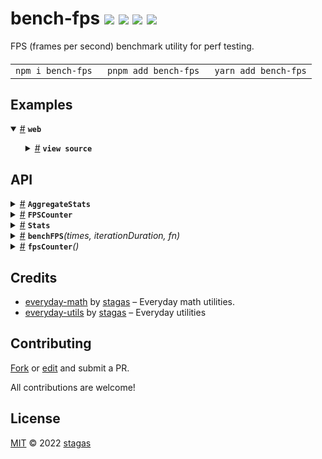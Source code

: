 <h1>
bench-fps <a href="https://npmjs.org/package/bench-fps"><img src="https://img.shields.io/badge/npm-v1.0.0-F00.svg?colorA=000"/></a> <a href="src"><img src="https://img.shields.io/badge/loc-65-FFF.svg?colorA=000"/></a> <a href="https://cdn.jsdelivr.net/npm/bench-fps@1.0.0/dist/bench-fps.min.js"><img src="https://img.shields.io/badge/brotli-845b-333.svg?colorA=000"/></a> <a href="LICENSE"><img src="https://img.shields.io/badge/license-MIT-F0B.svg?colorA=000"/></a>
</h1>

<p></p>

FPS (frames per second) benchmark utility for perf testing.

<h4>
<table><tr><td title="Triple click to select and copy paste">
<code>npm i bench-fps </code>
</td><td title="Triple click to select and copy paste">
<code>pnpm add bench-fps </code>
</td><td title="Triple click to select and copy paste">
<code>yarn add bench-fps</code>
</td></tr></table>
</h4>

## Examples

<details id="example$web" title="web" open><summary><span><a href="#example$web">#</a></span>  <code><strong>web</strong></code></summary>  <ul>    <details id="source$web" title="web source code" ><summary><span><a href="#source$web">#</a></span>  <code><strong>view source</strong></code></summary>  <a href="example/web.ts">example/web.ts</a>  <p>

```ts
import { benchFPS } from 'bench-fps'

describe('perf', () => {
  it('wheeling', async () => {
    const { aggregateStats: aggr } = await benchFPS(3, 4000, x => {
      window.dispatchEvent(
        new WheelEvent('wheel', {
          deltaY: (Math.random() - 0.5) * Math.sin(x * Math.cos(x * 0.5) * 0.05)
            * 250,
        })
      )
    })

    console.table(aggr)

    expect(aggr.min).toBeGreaterThan(15)
    expect(aggr.mean).toBeGreaterThan(58)
    expect(aggr.meanStd).toBeLessThan(1.2)
  })
})
```

</p>
</details></ul></details>

## API

<p>  <details id="AggregateStats$13" title="Interface" ><summary><span><a href="#AggregateStats$13">#</a></span>  <code><strong>AggregateStats</strong></code>    </summary>  <a href="src/.fastpm/-/everyday-math@0.0.1/dist/types/everyday-math.d.ts#L21">src/.fastpm/-/everyday-math@0.0.1/dist/types/everyday-math.d.ts#L21</a>  <ul>        <p>  <details id="max$16" title="Property" ><summary><span><a href="#max$16">#</a></span>  <code><strong>max</strong></code>    </summary>  <a href="src/.fastpm/-/everyday-math@0.0.1/dist/types/everyday-math.d.ts#L24">src/.fastpm/-/everyday-math@0.0.1/dist/types/everyday-math.d.ts#L24</a>  <ul><p>number</p>        </ul></details><details id="maxStd$17" title="Property" ><summary><span><a href="#maxStd$17">#</a></span>  <code><strong>maxStd</strong></code>    </summary>  <a href="src/.fastpm/-/everyday-math@0.0.1/dist/types/everyday-math.d.ts#L25">src/.fastpm/-/everyday-math@0.0.1/dist/types/everyday-math.d.ts#L25</a>  <ul><p>number</p>        </ul></details><details id="mean$20" title="Property" ><summary><span><a href="#mean$20">#</a></span>  <code><strong>mean</strong></code>    </summary>  <a href="src/.fastpm/-/everyday-math@0.0.1/dist/types/everyday-math.d.ts#L28">src/.fastpm/-/everyday-math@0.0.1/dist/types/everyday-math.d.ts#L28</a>  <ul><p>number</p>        </ul></details><details id="meanStd$21" title="Property" ><summary><span><a href="#meanStd$21">#</a></span>  <code><strong>meanStd</strong></code>    </summary>  <a href="src/.fastpm/-/everyday-math@0.0.1/dist/types/everyday-math.d.ts#L29">src/.fastpm/-/everyday-math@0.0.1/dist/types/everyday-math.d.ts#L29</a>  <ul><p>number</p>        </ul></details><details id="median$18" title="Property" ><summary><span><a href="#median$18">#</a></span>  <code><strong>median</strong></code>    </summary>  <a href="src/.fastpm/-/everyday-math@0.0.1/dist/types/everyday-math.d.ts#L26">src/.fastpm/-/everyday-math@0.0.1/dist/types/everyday-math.d.ts#L26</a>  <ul><p>number</p>        </ul></details><details id="medianStd$19" title="Property" ><summary><span><a href="#medianStd$19">#</a></span>  <code><strong>medianStd</strong></code>    </summary>  <a href="src/.fastpm/-/everyday-math@0.0.1/dist/types/everyday-math.d.ts#L27">src/.fastpm/-/everyday-math@0.0.1/dist/types/everyday-math.d.ts#L27</a>  <ul><p>number</p>        </ul></details><details id="min$14" title="Property" ><summary><span><a href="#min$14">#</a></span>  <code><strong>min</strong></code>    </summary>  <a href="src/.fastpm/-/everyday-math@0.0.1/dist/types/everyday-math.d.ts#L22">src/.fastpm/-/everyday-math@0.0.1/dist/types/everyday-math.d.ts#L22</a>  <ul><p>number</p>        </ul></details><details id="minStd$15" title="Property" ><summary><span><a href="#minStd$15">#</a></span>  <code><strong>minStd</strong></code>    </summary>  <a href="src/.fastpm/-/everyday-math@0.0.1/dist/types/everyday-math.d.ts#L23">src/.fastpm/-/everyday-math@0.0.1/dist/types/everyday-math.d.ts#L23</a>  <ul><p>number</p>        </ul></details></p></ul></details><details id="FPSCounter$28" title="Interface" ><summary><span><a href="#FPSCounter$28">#</a></span>  <code><strong>FPSCounter</strong></code>    </summary>  <a href="src/bench-fps.ts#L6">src/bench-fps.ts#L6</a>  <ul>        <p>  <details id="animFrame$31" title="Property" ><summary><span><a href="#animFrame$31">#</a></span>  <code><strong>animFrame</strong></code>    </summary>  <a href="src/bench-fps.ts#L9">src/bench-fps.ts#L9</a>  <ul><p>number</p>        </ul></details><details id="fps$29" title="Property" ><summary><span><a href="#fps$29">#</a></span>  <code><strong>fps</strong></code>    </summary>  <a href="src/bench-fps.ts#L7">src/bench-fps.ts#L7</a>  <ul><p>number  []</p>        </ul></details><details id="lastFrameTime$30" title="Property" ><summary><span><a href="#lastFrameTime$30">#</a></span>  <code><strong>lastFrameTime</strong></code>    </summary>  <a href="src/bench-fps.ts#L8">src/bench-fps.ts#L8</a>  <ul><p>number</p>        </ul></details><details id="start$32" title="Property" ><summary><span><a href="#start$32">#</a></span>  <code><strong>start</strong></code>    </summary>  <a href="src/bench-fps.ts#L10">src/bench-fps.ts#L10</a>  <ul><p><details id="__type$33" title="Function" ><summary><span><a href="#__type$33">#</a></span>  <em>()</em>    </summary>    <ul>    <p>      <p><strong></strong><em>()</em>  &nbsp;=&gt;  <ul>void</ul></p></p>    </ul></details></p>        </ul></details><details id="stop$35" title="Property" ><summary><span><a href="#stop$35">#</a></span>  <code><strong>stop</strong></code>    </summary>  <a href="src/bench-fps.ts#L11">src/bench-fps.ts#L11</a>  <ul><p><details id="__type$36" title="Function" ><summary><span><a href="#__type$36">#</a></span>  <em>()</em>    </summary>    <ul>    <p>      <p><strong></strong><em>()</em>  &nbsp;=&gt;  <ul>number  []</ul></p></p>    </ul></details></p>        </ul></details></p></ul></details><details id="Stats$22" title="Interface" ><summary><span><a href="#Stats$22">#</a></span>  <code><strong>Stats</strong></code>    </summary>  <a href="src/.fastpm/-/everyday-math@0.0.1/dist/types/everyday-math.d.ts#L14">src/.fastpm/-/everyday-math@0.0.1/dist/types/everyday-math.d.ts#L14</a>  <ul>        <p>  <details id="max$24" title="Property" ><summary><span><a href="#max$24">#</a></span>  <code><strong>max</strong></code>    </summary>  <a href="src/.fastpm/-/everyday-math@0.0.1/dist/types/everyday-math.d.ts#L16">src/.fastpm/-/everyday-math@0.0.1/dist/types/everyday-math.d.ts#L16</a>  <ul><p>number</p>        </ul></details><details id="mean$25" title="Property" ><summary><span><a href="#mean$25">#</a></span>  <code><strong>mean</strong></code>    </summary>  <a href="src/.fastpm/-/everyday-math@0.0.1/dist/types/everyday-math.d.ts#L17">src/.fastpm/-/everyday-math@0.0.1/dist/types/everyday-math.d.ts#L17</a>  <ul><p>number</p>        </ul></details><details id="median$26" title="Property" ><summary><span><a href="#median$26">#</a></span>  <code><strong>median</strong></code>    </summary>  <a href="src/.fastpm/-/everyday-math@0.0.1/dist/types/everyday-math.d.ts#L18">src/.fastpm/-/everyday-math@0.0.1/dist/types/everyday-math.d.ts#L18</a>  <ul><p>number</p>        </ul></details><details id="min$23" title="Property" ><summary><span><a href="#min$23">#</a></span>  <code><strong>min</strong></code>    </summary>  <a href="src/.fastpm/-/everyday-math@0.0.1/dist/types/everyday-math.d.ts#L15">src/.fastpm/-/everyday-math@0.0.1/dist/types/everyday-math.d.ts#L15</a>  <ul><p>number</p>        </ul></details><details id="std$27" title="Property" ><summary><span><a href="#std$27">#</a></span>  <code><strong>std</strong></code>    </summary>  <a href="src/.fastpm/-/everyday-math@0.0.1/dist/types/everyday-math.d.ts#L19">src/.fastpm/-/everyday-math@0.0.1/dist/types/everyday-math.d.ts#L19</a>  <ul><p>number</p>        </ul></details></p></ul></details><details id="benchFPS$1" title="Function" ><summary><span><a href="#benchFPS$1">#</a></span>  <code><strong>benchFPS</strong></code><em>(times, iterationDuration, fn)</em>    </summary>  <a href="src/bench-fps.ts#L51">src/bench-fps.ts#L51</a>  <ul>    <p>    <details id="times$3" title="Parameter" ><summary><span><a href="#times$3">#</a></span>  <code><strong>times</strong></code>    </summary>    <ul><p>number</p>        </ul></details><details id="iterationDuration$4" title="Parameter" ><summary><span><a href="#iterationDuration$4">#</a></span>  <code><strong>iterationDuration</strong></code>    </summary>    <ul><p>number</p>        </ul></details><details id="fn$5" title="Function" ><summary><span><a href="#fn$5">#</a></span>  <code><strong>fn</strong></code><em>(frame, time)</em>    </summary>    <ul>    <p>    <details id="frame$8" title="Parameter" ><summary><span><a href="#frame$8">#</a></span>  <code><strong>frame</strong></code>    </summary>    <ul><p>number</p>        </ul></details><details id="time$9" title="Parameter" ><summary><span><a href="#time$9">#</a></span>  <code><strong>time</strong></code>    </summary>    <ul><p>number</p>        </ul></details>  <p><strong>fn</strong><em>(frame, time)</em>  &nbsp;=&gt;  <ul>void</ul></p></p>    </ul></details>  <p><strong>benchFPS</strong><em>(times, iterationDuration, fn)</em>  &nbsp;=&gt;  <ul><span>Promise</span>&lt;{<p>  <details id="aggregateStats$12" title="Property" ><summary><span><a href="#aggregateStats$12">#</a></span>  <code><strong>aggregateStats</strong></code>  <span><span>&nbsp;=&nbsp;</span>  <code>...</code></span>  </summary>  <a href="src/bench-fps.ts#L84">src/bench-fps.ts#L84</a>  <ul><p><a href="#AggregateStats$13">AggregateStats</a></p>        </ul></details><details id="stats$11" title="Property" ><summary><span><a href="#stats$11">#</a></span>  <code><strong>stats</strong></code>  <span><span>&nbsp;=&nbsp;</span>  <code>allStats</code></span>  </summary>  <a href="src/bench-fps.ts#L83">src/bench-fps.ts#L83</a>  <ul><p><a href="#Stats$22">Stats</a>  []</p>        </ul></details></p>}&gt;</ul></p></p>    </ul></details><details id="fpsCounter$38" title="Function" ><summary><span><a href="#fpsCounter$38">#</a></span>  <code><strong>fpsCounter</strong></code><em>()</em>    </summary>  <a href="src/bench-fps.ts#L17">src/bench-fps.ts#L17</a>  <ul>    <p>      <p><strong>fpsCounter</strong><em>()</em>  &nbsp;=&gt;  <ul><a href="#FPSCounter$28">FPSCounter</a></ul></p></p>    </ul></details></p>

## Credits

- [everyday-math](https://npmjs.org/package/everyday-math) by [stagas](https://github.com/stagas) &ndash; Everyday math utilities.
- [everyday-utils](https://npmjs.org/package/everyday-utils) by [stagas](https://github.com/stagas) &ndash; Everyday utilities

## Contributing

[Fork](https://github.com/stagas/bench-fps/fork) or [edit](https://github.dev/stagas/bench-fps) and submit a PR.

All contributions are welcome!

## License

<a href="LICENSE">MIT</a> &copy; 2022 [stagas](https://github.com/stagas)
